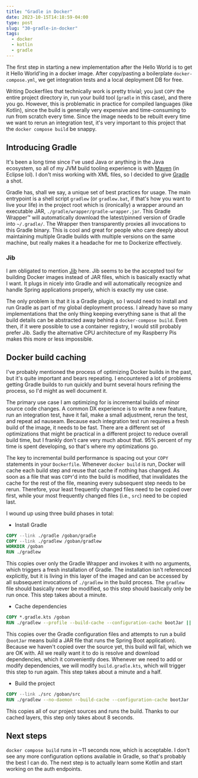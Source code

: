 ```yaml
---
title: "Gradle in Docker"
date: 2023-10-15T14:18:59-04:00
type: post
slug: "30-gradle-in-docker"
tags:
  - docker
  - kotlin
  - gradle
---
```


The first step in starting a new implementation after the Hello World is to get it Hello World'ing in a docker image. After copy/pasting a boilerplate `docker-compose.yml`, we get integration tests and a local deployment DB for free.

Writing Dockerfiles that technically work is pretty trivial; you just `COPY` the entire project directory in, run your build tool (`gradle` in this case), and there you go. However, this is problematic in practice for compiled languages (like Kotlin), since the build is generally very expensive and time-consuming to run from scratch every time. Since the image needs to be rebuilt every time we want to rerun an integration test, it's very important to this project that the `docker compose build` be snappy.

## Introducing Gradle
It's been a long time since I've used Java or anything in the Java ecosystem, so all of my JVM build tooling experience is with [Maven](https://maven.apache.org/) (in Eclipse lol). I don't miss working with XML files, so I decided to give [Gradle](https://gradle.org/) a shot.

Gradle has, shall we say, a unique set of best practices for usage. The main entrypoint is a shell script `gradlew` (or `gradlew.bat`, if that's how you want to live your life) in the project root which is (ironically) a wrapper around an executable JAR, `./gradle/wrapper/gradle-wrapper.jar`. This Gradle Wrapper™ will automatically download the latest/pinned version of Gradle into `~/.gradle/`. The Wrapper then transparently proxies all invocations to this Gradle binary. This is cool and great for people who care deeply about maintaining multiple Gradle builds with multiple versions on the same machine, but really makes it a headache for me to Dockerize effectively.

### Jib
I am obligated to mention [Jib](https://github.com/GoogleContainerTools/jib) here. Jib seems to be the accepted tool for building Docker images instead of JAR files, which is basically exactly what I want. It plugs in nicely into Gradle and will automatically recognize and handle Spring applications properly, which is exactly my use case.

The only problem is that it is a Gradle plugin, so I would need to install and run Gradle as part of my global deployment process. I already have so many implementations that the only thing keeping everything sane is that all the build details can be abstracted away behind a `docker-compose build`. Even then, if it were possible to use a container registry, I would still probably prefer Jib. Sadly the alternative CPU architecture of my Raspberry Pis makes this more or less impossible.

## Docker build caching
I've probably mentioned the process of optimizing Docker builds in the past, but it's quite important and bears repeating. I encountered a lot of problems getting Gradle builds to run quickly and burnt several hours refining the process, so I'd might as well document it.

The primary use case I am optimizing for is incremental builds of minor source code changes. A common DX experience is to write a new feature, run an integration test, have it fail, make a small adjustment, rerun the test, and repeat ad nauseam. Because each integration test run requires a fresh build of the image, it needs to be fast. There are a different set of optimizations that might be practical in a different project to reduce overall build time, but I frankly don't care very much about that. 95% percent of my time is spent developing, so that's where my optimizations go.

The key to incremental build performance is spacing out your `COPY` statements in your `Dockerfile`. Whenever `docker build` is run, Docker will cache each build step and reuse that cache if nothing has changed. As soon as a file that was `COPY`'d into the build is modified, that invalidates the cache for the rest of the file, meaning every subsequent step needs to be rerun. Therefore, your least frequently changed files need to be copied over first, while your most frequently changed files (i.e., `src`) need to be copied last.

I wound up using three build phases in total:
* Install Gradle
```Dockerfile
COPY --link ./gradle /goban/gradle
COPY --link ./gradlew /goban/gradlew
WORKDIR /goban
RUN ./gradlew
```
  This copies over only the Gradle Wrapper and invokes it with no arguments, which triggers a fresh installation of Gradle. The installation isn't referenced explicitly, but it is living in this layer of the imaged and can be accessed by all subsequent invocations of `./gradlew` in the build process. The `gradlew` file should basically never be modified, so this step should basically only be run once. This step takes about a minute.
* Cache dependencies
```Dockerfile
COPY *.gradle.kts /goban
RUN ./gradlew --profile --build-cache --configuration-cache bootJar || echo "Failed build, as expected"
```
  This copies over the Gradle configuration files and attempts to run a build (`bootJar` means build a JAR file that runs the Spring Boot application). Because we haven't copied over the source yet, this build will fail, which we are OK with. All we really want it to do is resolve and download dependencies, which it conveniently does. Whenever we need to add or modify dependencies, we will modify `build.gradle.kts`, which will trigger this step to run again. This step takes about a minute and a half.
* Build the project
```Dockerfile
COPY --link ./src /goban/src
RUN ./gradlew --no-daemon --build-cache --configuration-cache bootJar
```
  This copies all of our project sources and runs the build. Thanks to our cached layers, this step only takes about 8 seconds.

## Next steps
`docker compose build` runs in ~11 seconds now, which is acceptable. I don't see any more configuration options available in Gradle, so that's probably the best I can do. The next step is to actually learn some Kotlin and start working on the auth endpoints.
